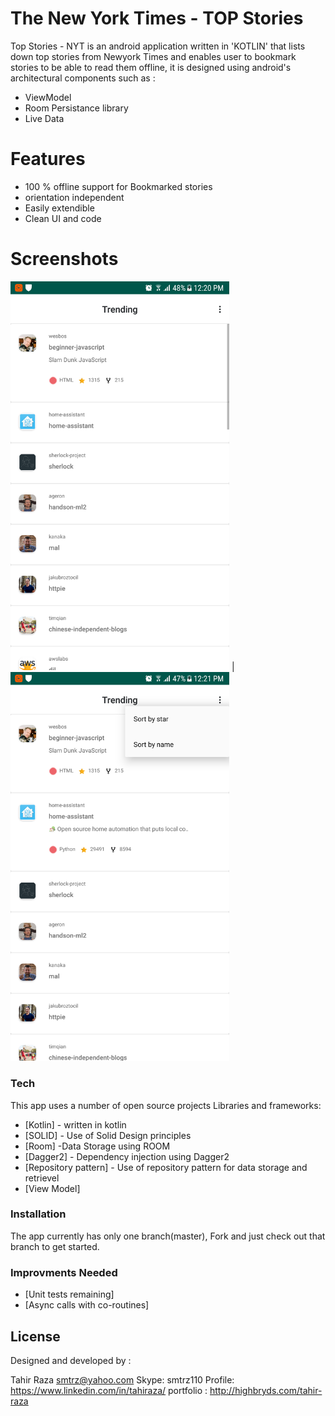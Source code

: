 # The New York Times - TOP Stories

Top Stories - NYT is an android application written in 'KOTLIN' that lists down top stories from Newyork Times and enables user to bookmark stories to be able to read them offline, it is designed using android's architectural components such as :

  - ViewModel
  - Room Persistance library
  - Live Data


# Features

  - 100 % offline support for Bookmarked stories
  - orientation independent
  - Easily extendible
  - Clean UI and code

# Screenshots

<img src="https://github.com/smtrz/New-York-Times---Top-Stories/blob/master/screen_1.png" alt="drawing" width="350"/>  |  <img src="https://github.com/smtrz/New-York-Times---Top-Stories/blob/master/screen_2.png" alt="drawing" width="350"/>


### Tech

This app uses a number of open source projects Libraries and frameworks:

* [Kotlin] - written in kotlin
* [SOLID] - Use of Solid Design principles
* [Room] -Data Storage using ROOM
* [Dagger2] - Dependency injection using Dagger2
* [Repository pattern] - Use of repository pattern for data storage and retrievel
* [View Model]


### Installation

The app currently has only one branch(master), Fork and just check out that branch to get started.

### Improvments Needed 

* [Unit tests remaining]
* [Async calls with co-routines]


License
----
Designed and developed by :

Tahir Raza
smtrz@yahoo.com
Skype: smtrz110
Profile: https://www.linkedin.com/in/tahiraza/
portfolio : http://highbryds.com/tahir-raza

